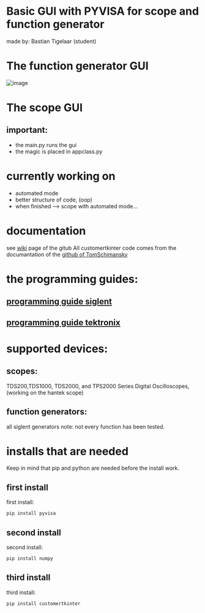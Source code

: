 # Basic GUI with PYVISA for scope and function generator
made by: Bastian Tigelaar (student)
# The function generator GUI
![image](![image](https://github.com/basktanios/PYVISA_SIGLENT/assets/108866346/1e387148-af1e-44b6-b2a9-e2751ee0e576)
)

# The scope GUI
## important:

- the main.py runs the gui
- the magic is placed in appclass.py

# currently working on 
- automated mode
- better structure of code, (oop)
- when finished --> scope with automated mode...

# documentation
see [wiki](https://github.com/basktanios/PYVISA_SIGLENT/wiki) page of the gitub
All customertkinter code comes from the documantation of the [github of TomSchimansky](https://github.com/TomSchimansky/CustomTkinter)
# the programming guides:
## [programming guide siglent](https://siglentna.com/USA_website_2014/Documents/Program_Material/SDG_ProgrammingGuide_PG_E03B.pdf)
## [programming guide tektronix](https://www.tek.com/en/oscilloscope/tds1000-manual)

# supported devices:
## scopes:
TDS200,TDS1000, TDS2000, and TPS2000 Series Digital Oscilloscopes, (working on the hantek scope)
## function generators: 
all siglent generators
note:
not every function has been tested.

# installs that are needed 
Keep in mind that pip and python are needed before the install work.

## first install
first install:
```bash
pip install pyvisa
```
## second install
second install:
```bash
pip install numpy 
```
## third install
third install: 
```bash
pip install customertkinter 
```

